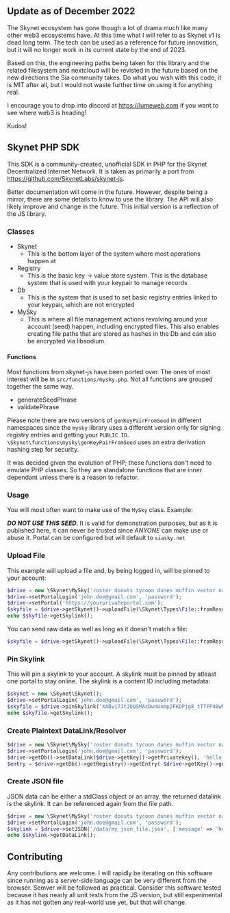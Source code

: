 ## Update as of December 2022
The Skynet ecosystem has gone though a lot of drama much like many other web3 ecosystems have. At this time what I will refer to as Skynet v1 is dead long term. The tech can be used as a reference for future innovation, but it will no longer work in its current state by the end of 2023.

Based on this, the engineering paths being taken for this library and the related filesystem and nextcloud will be revisted in the future based on the new directions the Sia community takes. Do what you wish with this code, it is MIT after all, but I would not waste further time on using it for anything real.

I encourage you to drop into discord at https://lumeweb.com if you want to see where web3 is heading!

Kudos!

## Skynet PHP SDK
This SDK is a community-created, unofficial SDK in PHP for the Skynet Decentralized Internet Network. It is taken as primarily a port from https://github.com/SkynetLabs/skynet-js.

Better documentation will come in the future. However, despite being a mirror, there are some details to know to use the library. The API will also likely improve and change in the future. This initial version is a reflection of the JS library.


### Classes
* Skynet
    * This is the bottom layer of the system where most operations happen at
* Registry
    * This is the basic key -> value store system. This is the database system that is used with your keypair to manage records
* Db
    * This is the system that is used to set basic registry entries linked to your keypair, which are not encrypted
* MySky
    * This is where all file management actions revolving around your account (seed) happen, including encrypted files. This also enables creating file paths that are stored as hashes in the Db and can also be encrypted via libsodium.

#### Functions

Most functions from skynet-js have been ported over. The ones of most interest will be in `src/functions/mysky.php`. Not all functions are grouped together the same way.

* generateSeedPhrase
* validatePhrase

Please note there are two versions of `genKeyPairFromSeed` in different namespaces since the `mysky` library uses a different version only for signing registry entries and getting your `PUBLIC ID`. `\Skynet\functions\mysky\genKeyPairFromSeed` uses an extra derivation hashing step for security.

It was decided given the evolution of PHP; these functions don't need to emulate PHP classes. So they are standalone functions that are inner dependant unless there is a reason to refactor.

### Usage

You will most often want to make use of the `MySky` class. Example:

***DO NOT USE THIS SEED***. It is valid for demonstration purposes, but as it is published here, it can never be trusted since *ANYONE* can make use or abuse it. Portal can be configured but will default to `siasky.net`

### Upload File
This example will upload a file and, by being logged in, will be pinned to your account:

```php
$drive = new \Skynet\MySky('roster donuts tycoon dunes muffin vector nasty jingle goblet amidst often wife digit earth eight');
$drive->setPortalLogin('john.doe@gmail.com', 'password');
$drive->setPortal('https://yourprivateportal.com');
$skyfile = $drive->getSkynet()->uploadFile(\Skynet\Types\File::fromResource('/mnt/data/file_to_upload.txt'));
echo $skyfile->getSkylink();

```
You can send raw data as well as long as it doesn't match a file:
```php
$skyfile = $drive->getSkynet()->uploadFile(\Skynet\Types\File::fromResource('Hello World'));
```

### Pin Skylink
This will pin a skylink to your account. A skylink must be pinned by atleast one portal to stay online. The skylink is a content ID including metadata:
```php
$skynet = new \Skynet\Skynet();
$drive->setPortalLogin('john.doe@gmail.com', 'password');
$skyfile = $drive->pinSkylink('XABvi7JtJbQSMAcDwnUnmp2FKDPjg8_tTTFP4BwMSxVdEg')
echo $skyfile->getSkylink();
```

### Create Plaintext DataLink/Resolver
```php
$drive = new \Skynet\MySky('roster donuts tycoon dunes muffin vector nasty jingle goblet amidst often wife digit earth eight');  
$drive->setPortalLogin('john.doe@gmail.com', 'password');  
$drive->getDb()->setDataLink($drive->getKey()->getPrivatekey(), 'hello_world', 'XABvi7JtJbQSMAcDwnUnmp2FKDPjg8_tTTFP4BwMSxVdEg');  
$entry = $drive->getDb()->getRegistry()->getEntry( $drive->getKey()->getPublicKey(), 'hello_world');
```
### Create JSON file
JSON data can be either a stdClass object or an array. the returned datalink is the skylink. It can be referenced again from the file path.
```php
$drive = new \Skynet\MySky('roster donuts tycoon dunes muffin vector nasty jingle goblet amidst often wife digit earth eight');  
$drive->setPortalLogin('john.doe@gmail.com', 'password');
$skylink = $drive->setJSON('/data/my_json_file.json', ['message' => 'hello world'] );
echo $skylink->getDataLink();
```
## Contributing

Any contributions are welcome. I will rapidly be iterating on this software since running as a server-side language can be very different from the browser. Semver will be followed as practical. Consider this software tested because it has nearly all unit tests from the JS version, but still experimental as it has not gotten any real-world use yet, but that will change.

